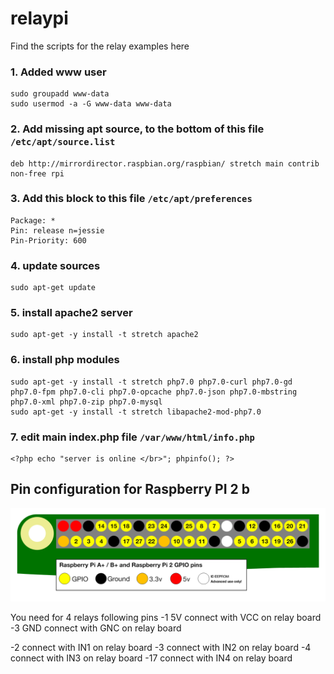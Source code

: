 # relaypi
Find the scripts for the relay examples here


### 1. Added www user
```
sudo groupadd www-data
sudo usermod -a -G www-data www-data
```

### 2. Add missing apt source, to the bottom of this file `/etc/apt/source.list`
```
deb http://mirrordirector.raspbian.org/raspbian/ stretch main contrib non-free rpi
```

### 3. Add this block to this file `/etc/apt/preferences`
```
Package: *
Pin: release n=jessie
Pin-Priority: 600
```

### 4. update sources
```
sudo apt-get update
```

### 5. install apache2 server

```
sudo apt-get -y install -t stretch apache2
```

### 6. install php modules
```
sudo apt-get -y install -t stretch php7.0 php7.0-curl php7.0-gd php7.0-fpm php7.0-cli php7.0-opcache php7.0-json php7.0-mbstring php7.0-xml php7.0-zip php7.0-mysql
sudo apt-get -y install -t stretch libapache2-mod-php7.0
```

### 7. edit main index.php file `/var/www/html/info.php`
```
<?php echo "server is online </br>"; phpinfo(); ?>
```

## Pin configuration for Raspberry PI 2 b

![Raspberry PI 2 b](gpio-numbers-pi2.png "Pin config")

You need for 4 relays following pins
-1 5V connect with VCC on relay board
-3 GND connect with GNC on relay board

-2 connect with IN1 on relay board
-3 connect with IN2 on relay board
-4 connect with IN3 on relay board
-17 connect with IN4 on relay board
